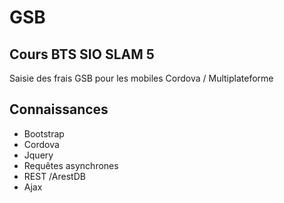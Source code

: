 # GSB

## Cours BTS SIO SLAM 5 

Saisie des frais GSB pour les mobiles 
Cordova / Multiplateforme

## Connaissances
  - Bootstrap
  - Cordova
  - Jquery
  - Requêtes asynchrones
  - REST /ArestDB
  - Ajax
  


